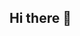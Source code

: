 ## Hi there 👋

<!--
**origin-tm/origin-tm** is a ✨ _special_ ✨ repository because its `README.md` (this file) appears on your GitHub profile.

-->
